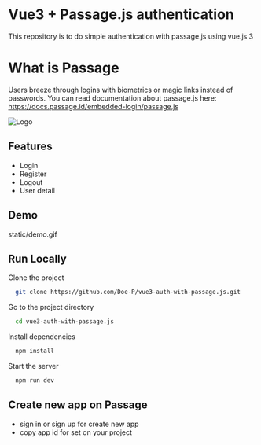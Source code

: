 
# Vue3 + Passage.js authentication

This repository is to do simple authentication with passage.js using vue.js 3

# What is Passage
 Users breeze through logins with biometrics or magic links instead of passwords.
 You can read documentation about passage.js here: https://docs.passage.id/embedded-login/passage.js



![Logo](https://assets-global.website-files.com/64516fef70e3c53e580425b7/6452c674d3feab2edbe19fc3_Passage%20by%201Password.svg)


## Features

- Login
- Register
- Logout
- User detail

## Demo
static/demo.gif

## Run Locally

Clone the project

```bash
  git clone https://github.com/Doe-P/vue3-auth-with-passage.js.git
```

Go to the project directory

```bash
  cd vue3-auth-with-passage.js
```

Install dependencies

```bash
  npm install
```

Start the server

```bash
  npm run dev
```

## Create new app on Passage
- sign in or sign up for create new app
- copy app id for set on your project

